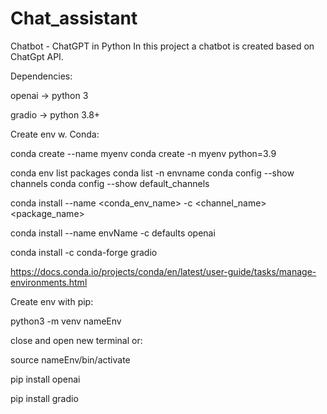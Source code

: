 # Chat_assistant
Chatbot - ChatGPT in Python 
In this project a chatbot is created based on ChatGpt API.

Dependencies:
  
  openai -> python 3
  
  gradio -> python 3.8+
  

Create env w. Conda:

conda create --name myenv
conda create -n myenv python=3.9
    

conda env list
packages conda list -n envname
conda config --show channels
conda config --show default_channels
        

conda install --name <conda_env_name> -c <channel_name> <package_name>

conda install --name envName -c defaults openai

conda install -c conda-forge gradio
             
https://docs.conda.io/projects/conda/en/latest/user-guide/tasks/manage-environments.html


Create env with pip:

python3 -m venv nameEnv

close and open new terminal or: 

source nameEnv/bin/activate
    
pip install openai

pip install gradio


